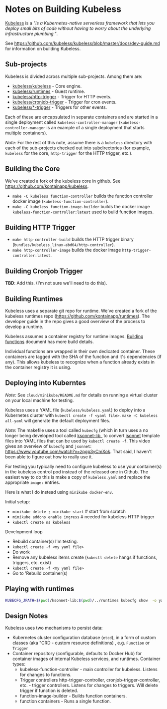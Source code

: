 # Notes on Building Kubeless

[Kubeless](https://github.com/kubeless/kubeless) is a *"is a Kubernetes-native serverless framework that lets you deploy small bits of code without having to worry about the underlying infrastructure plumbing."*.

See <https://github.com/kubeless/kubeless/blob/master/docs/dev-guide.md> for information on building Kubeless.

## Sub-projects

Kubeless is divided across multiple sub-projects. Among them are:

- [kubeless/kubeless](https://github.com/kubeless/kubeless) - Core engine.
- [kubeless/runtimes](https://github.com/kubeless/runtimes) - Guest runtime.
- [kubeless/http-trigger](https://github.com/kubeless/http-trigger) - Trigger for HTTP events.
- [kubeless/cronjob-trigger](https://github.com/kubeless/cronjob-trigger) - Trigger for cron events.
- [kubeless/*-trigger](https://github.com/kubeless/*-trigger) - Triggers for other events.

Each of these are encapsulated in separate containers and are started in a single deployment called `kubeless-controller-manager` (`kubeless-controller-manager` is an example of a single deployment that starts multiple containers).

*Note:* For the rest of this note, assume there is a `kubeless` directory with each of the sub-projects checked out into subdirectories (for example, `kubeless` for the core, `http-trigger` for the HTTP trigger, etc.).

## Building the Core

We've created a fork of the kubeless core in github. See <https://github.com/kontainapp/kubeless>.

- `make -C kubeless function-controller` builds the function controller docker image (`kubeless-function-controller`).
- `make -C kubeless function-image-builder` builds the docker image `kubeless-function-controller:latest` used to build function images.

## Building HTTP Trigger

- `make http-controller-build` builds the HTTP trigger binary (`bundles/kubeless_linux-abd64/http-controller`).
- `make http-controller-image` builds the docker image `http-trigger-controller:latest`.

## Building Cronjob Trigger

**TBD**: Add this. (I'm not sure we'll need to do this).

## Building Runtimes

Kubeless uses a separate git repo for runtime. We've created a fork of the kubeless runtimes repo (<https://github.com/kontainapp/runtimes>). The developer guide in the repo gives a good overview of the process to develop a runtime.

Kubeless assumes a container registry for runtime images. [Building functions](https://github.com/kubeless/kubeless/blob/master/docs/building-functions.md) document has more build details.

Individual functions are wrapped in their own dedicated container. These containers are tagged with the SHA of the function and it's dependencies (if any). This allows kubeless to recognize when a function already exists in the container registry it is using.

## Deploying into Kuberntes

*Note:* See `cloud/minikube/README.md` for details on running a virtual cluster on your local machine for testing.

Kubeless uses a YAML file (`kubeless/kubeless.yaml`) to deploy into a Kubernetes cluster with `kubectl create -f <yaml file>`. `make -C kubeless all-yaml` will generate the default deployment files.

*Note*: The makefile uses a tool called `kubecfg` (which in turn uses a no longer being developed tool called [ksonnet-lib](https://github.com/ksonnet/ksonnet-lib)_ to convert [jsonnet](https://jsonnet.org/) template files into YAML files that can be used by `kubectl create -f`.
This video gives an overview of `kubecfg` and `jsonnet`: <https://www.youtube.com/watch?v=zpgp3yCmXok>. That said, I haven't been able to figure out how to really use it.

For testing you typically need to configure kubeless to use your container(s) in the kubeless control pod instead of the released one in Github. The easiest way to do this is make a copy of `kubeless.yaml` and replace the appropriate `image:` entries.

Here is what I do instead using `minikube docker-env`.

Initial setup:

- `minikube delete ; minikube start` # start from scratch
- `minikube addons enable ingress` # needed for kubeless HTTP trigger
- `kubectl create ns kubeless`

Development loop

- Rebuild container(s) I'm testing.
- `kubectl create -f <my yaml file>`
- Do work
- Remove any kubeless items create (`kubectl delete` hangs if functions, triggers, etc. exist)
- `kubectl create -f <my yaml file>`
- Go to 'Rebuild container(s)

## Playing with runtimes

```sh
KUBECFG_JPATH=$(pwd)/ksonnet-lib:$(pwd)/../runtimes kubecfg show  -o yaml km_kubeless.jsonnet > km_kubeless.yaml
```

## Design Notes

Kubeless uses two mechanisms to persist data:

- Kubernetes cluster configuration database (`etcd`), in a form of custom classes (aka "CRD - custom resource definitions) , e.g. `Function` or `Trigger`
- Container repository (configurable, defaults to Docker Hub) for container images of internal Kubeless services, and runtimes. Container types:
  - kubeless-function-controller - main controller for kubeless. Listens for changes to functions.
  - Trigger controllers http-trigger-controller, cronjob-trigger-controller, etc. - trigger controllers. Listens for changes to triggers. Will delete trigger if function is deleted.
  - function-image-builder -  Builds function containers.
  - function containers - Runs a single function.
